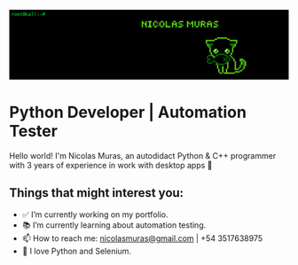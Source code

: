 ![alt text](https://github.com/NicolasMuras/NicolasMuras/blob/main/GitHub_Banner_v2.bmp?raw=true)

<h1>Python Developer | Automation Tester </h1>

Hello world! I'm Nicolas Muras, an autodidact Python & C++ programmer with 3 years of experience in work with desktop apps 🌝

<h2>Things that might interest you:</h2>

<ul>
<li><g-emoji class="g-emoji" alias="white_check_mark" fallback-src="https://github.githubassets.com/images/icons/emoji/unicode/2705.png">✅</g-emoji> I’m currently working on my portfolio.</li>
<li><g-emoji class="g-emoji" alias="books" fallback-src="https://github.githubassets.com/images/icons/emoji/unicode/1f4da.png">📚</g-emoji> I’m currently learning about automation testing.</li>
<li><g-emoji class="g-emoji" alias="mailbox" fallback-src="https://github.githubassets.com/images/icons/emoji/unicode/1f4eb.png">📫</g-emoji> How to reach me: <a href="mailto:nicolasmuras@gmail.com">nicolasmuras@gmail.com</a> | +54 3517638975</li>
<li><g-emoji class="g-emoji" alias="blue_heart" fallback-src="https://github.githubassets.com/images/icons/emoji/unicode/1f499.png">💙</g-emoji> I love Python and Selenium.</li>
</ul>
<!--
**NicolasMuras/NicolasMuras** is a ✨ _special_ ✨ repository because its `README.md` (this file) appears on your GitHub profile.

Here are some ideas to get you started:


- 🌱 
- 👯 I’m looking to collaborate on ...
- 🤔 I’m looking for help with ...
- 💬 Ask me about ...

- 😄 Pronouns: ...
 ...
-->

